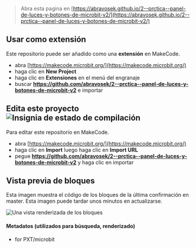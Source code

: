 
> Abra esta pagina en [https://abravosek.github.io/2--prctica--panel-de-luces-y-botones-de-microbit-v2/](https://abravosek.github.io/2--prctica--panel-de-luces-y-botones-de-microbit-v2/)

## Usar como extensión

Este repositorio puede ser añadido como una **extensión** en MakeCode.

* abra [https://makecode.microbit.org/](https://makecode.microbit.org/)
* haga clic en **New Project**
* haga clic en **Extensiones** en el menú del engranaje
* buscar **https://github.com/abravosek/2--prctica--panel-de-luces-y-botones-de-microbit-v2** e importar

## Edita este proyecto ![Insignia de estado de compilación](https://github.com/abravosek/2--prctica--panel-de-luces-y-botones-de-microbit-v2/workflows/MakeCode/badge.svg)

Para editar este repositorio en MakeCode.

* abra [https://makecode.microbit.org/](https://makecode.microbit.org/)
* haga clic en **Import** luego haga clic en **Import URL**
* pegue **https://github.com/abravosek/2--prctica--panel-de-luces-y-botones-de-microbit-v2** y haga clic en importar

## Vista previa de bloques

Esta imagen muestra el código de los bloques de la última confirmación en master.
Esta imagen puede tardar unos minutos en actualizarse.

![Una vista renderizada de los bloques](https://github.com/abravosek/2--prctica--panel-de-luces-y-botones-de-microbit-v2/raw/master/.github/makecode/blocks.png)

#### Metadatos (utilizados para búsqueda, renderizado)

* for PXT/microbit
<script src="https://makecode.com/gh-pages-embed.js"></script><script>makeCodeRender("{{ site.makecode.home_url }}", "{{ site.github.owner_name }}/{{ site.github.repository_name }}");</script>
